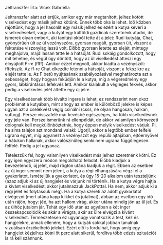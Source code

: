 Jeltranszfer
Írta: Vlcek Gabriella	  

Jeltranszfer alatt azt értjük, amikor egy már megtanított, jelhez kötött viselkedést egy másik jelhez kötünk. Ennek több oka is lehet. Idő közben rájöttünk, hogy a jel hasonlít egy másik jelhez és ezért a kutya keveri a viselkedéseket, vagy a kutyát egy külföldi gazdinak szeretnénk átadni, de ismerek olyan embert, aki tanítási okból tette át a jelet: Rudi kutyája, Chat, gyönyörűen ült az ül vezényszóra, gyorsan reagált, gyorsan ült, viszont a fektetése viszonylag lassú volt. Előbb gyorsan letette az elejét, mintegy meghajolva, majd lassan tette le a hátsóját. Rudi sokáig gondolkozott, hogy mit tehetne, és végül úgy döntött, hogy az ül viselkedést átteszi egy elnyújtott F-re (ffff). Amikor ezzel megvolt, akkor kiadta a vezényszót: fffekszik. Az ff-re Chat elkezdte letenni a hátsóját, viszont a fekszikre az elejét tette le. Az F betű nyújtásának szabályozásával meghatározta azt a sebességet, hogy hogyan feküdjön le a kutya, míg a végeredmény egy gyors, lábkirántásos lefekvés lett. Amikor kialakult a végleges fekvés, akkor pedig a viselkedés jelét áttette egy új jelre.
 
Egy viselkedésnek több kiváltó ingere is lehet, ez rendszerint nem okoz problémát a kutyában, mint ahogy az ember is különböző jelekre is képes ugyan azt a cselekvést végig csinálni (csss, ne olyan hangosan, halkan, suttogj). Persze visszafelé már kevésbé egészséges, ha több viselkedésnek egy jele van. Persze ismerünk rá ellenpéldát, de akkor valamilyen környezeti dolognak kell megkülönböztetnie, hogy éppen melyik viselkedést várjuk. Pl, ha sima talajon azt mondaná valaki: Ugorj!, akkor a legtöbb ember felfelé ugrana egyet, míg ugyanezt a vezényszót egy repülő ajtajában, ejtőernyővel a hátukon hallanák, akkor valószínűleg senki nem ugrana függőlegesen felfelé. Pedig a jel ugyanaz.
 
Tételezzük fel, hogy valamilyen viselkedést más jelhez szeretnénk kötni. Ez egy igen egyszerű módon megoldható feladat. Előbb kiadjuk a bevezetendő, új jelet, majd rögtön utána kiadjuk a régit. Ebben az esetben az új inger semmit nem jelent, a kutya a régi elhangzására végzi el a gyakorlatot. Ismételjük a gyakorlatot, és úgy 15-20 alkalom után teszteljünk (azaz adjuk ki az új hangjelet és várjunk mi történik. Ha a kutya végre hajtja a kívánt viselkedést, akkor jutalmazzuk JackPottal. Ha nem, akkor adjuk ki a régi jelet és folytassuk még). Ha a kutya szereti az adott gyakorlatot elvégezni (mert utána kapp klikket és jutalmat), abban az esetben egy idő után rájön, hogy: jéé, ha azt hallom virág, akkor utána mindig jön az ül jel. És az ülhöz jutalom jár. Tehát egy idő után az agyában a két inger összekapcsolódik és akár a virágra, akár az ülre elvégzi a kívánt viselkedést. Természetesen ez ugyanúgy vonatkozik a test, kéz és hangjelekre, annak ellenére, hogy a kutyák sokkal jobban tanulnak vizuálisan érzékelhető jeleket. Ezért elő is fordulhat, hogy amíg egy hangjelet kézjelhez kötni öt perc alatt sikerül, fordítva több edzés szituációt is rá kell szánnunk. 